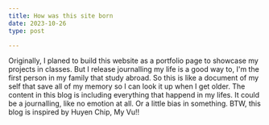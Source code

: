 ```yaml
---
title: How was this site born
date: 2023-10-26
type: post

---
```

Originally, I planed to build this website as a portfolio page to showcase my projects in classes. But I release journalling my life is a good way to, I'm the first person in my family that study abroad. So this is like a document of my self that save all of my memory so I can look it up when I get older. The content in this blog is including everything that happend in my lifes. It could be a journalling, like no emotion at all. Or a little bias in something. BTW, this blog is inspired by Huyen Chip, My Vu!!


